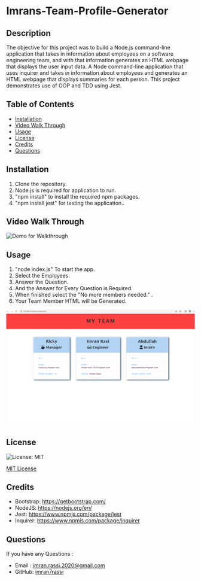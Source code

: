 # Imrans-Team-Profile-Generator

## Description

The objective for this project was to build a Node.js command-line application that takes in information about employees on a software engineering team, and with that information generates an HTML webpage that displays the user input data. A Node command-line application that uses inquirer and takes in information about employees and generates an HTML webpage that displays summaries for each person. This project demonstrates use of OOP and TDD using Jest.

## Table of Contents
* [Installation](#installation)
* [Video Walk Through](#videowalkthrough)
* [Usage](#usage)
* [License](#license)
* [Credits](#credits)
* [Questions](#questions)

## Installation

1. Clone the repository.
2. Node.js is required for application to run.
3. "npm install" to install the required npm packages.
4. "npm install jest" for testing the application..

## Video Walk Through


![Demo for Walkthrough](./Assets/team-profile.gif)

## Usage 

1. "node index.js" To start the app.
2. Select the Employees.
3. Answer the Question.
4. And the Answer for Every Question is Required.
5. When finished select the "No more members needed." .
6. Your Team Member HTML will be Generated.

![Team HTML Webpage Screenshot](./Assets/team_profile.png)

## License

![License: MIT](https://img.shields.io/github/license/TheInfamousGrim/orm-e-commerce-back-end?color=yellow)

[MIT License](/LICENSE)

## Credits

- Bootstrap: https://getbootstrap.com/
- NodeJS: https://nodejs.org/en/
- Jest: https://www.npmjs.com/package/jest
- Inquirer: https://www.npmjs.com/package/inquirer

## Questions

If you have any Questions :
  * Email : imran.rassi.2020@gmail.com
  * GitHub: [imran7rassi](https://github.com/imran7rassi)